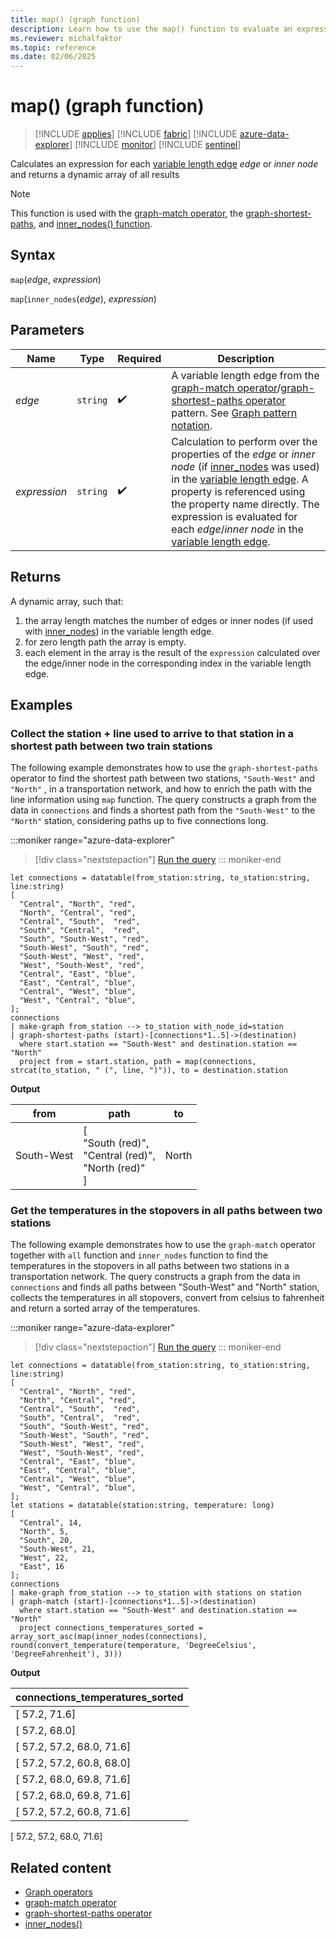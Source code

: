 ```yaml
---
title: map() (graph function)
description: Learn how to use the map() function to evaluate an expression over the elements of a variable length edge.
ms.reviewer: michalfaktor
ms.topic: reference
ms.date: 02/06/2025
---
```

# map() (graph function)

> [!INCLUDE [applies](../includes/applies-to-version/applies.md)] [!INCLUDE [fabric](../includes/applies-to-version/fabric.md)] [!INCLUDE [azure-data-explorer](../includes/applies-to-version/azure-data-explorer.md)] [!INCLUDE [monitor](../includes/applies-to-version/monitor.md)] [!INCLUDE [sentinel](../includes/applies-to-version/sentinel.md)]

Calculates an expression for each [variable length edge](./graph-match-operator.md#variable-length-edge) *edge* or *inner node* and returns a dynamic array of all results

> [!NOTE]
> This function is used with the [graph-match operator](graph-match-operator.md), the [graph-shortest-paths](graph-shortest-paths-operator.md), and [inner_nodes() function](inner_nodes-graph-function.md).

## Syntax

`map`(*edge*, *expression*)

`map`(`inner_nodes`(*edge*), *expression*)


## Parameters

| Name | Type | Required | Description |
|--|--|--|--|
| *edge* | `string` |  :heavy_check_mark: | A variable length edge from the [graph-match operator](graph-match-operator.md)/[graph-shortest-paths operator](graph-shortest-paths-operator.md) pattern. See [Graph pattern notation](./graph-match-operator.md#graph-pattern-notation).|
| *expression* | `string` |  :heavy_check_mark: | Calculation to perform over the properties of the *edge* or *inner node* (if [inner_nodes](inner-nodes.md) was used) in the [variable length edge](./graph-match-operator.md#variable-length-edge). A property is referenced using the property name directly. The expression is evaluated for each *edge*/*inner node* in the [variable length edge](./graph-match-operator.md#variable-length-edge). |


## Returns

A dynamic array, such that:

1. the array length matches the number of edges or inner nodes (if used with [inner_nodes](inner-nodes.md)) in the variable length edge.
2. for zero length path the array is empty.
3. each element in the array is the result of the `expression` calculated over the edge/inner node in the corresponding index in the variable length edge.

## Examples

### Collect the station + line used to arrive to that station in a shortest path between two train stations

The following example demonstrates how to use the `graph-shortest-paths` operator to find the shortest path between two stations, `"South-West"` and `"North"` , in a transportation network, and how to enrich the path with the line information using `map` function. The query constructs a graph from the data in `connections` and finds a shortest path from the `"South-West"` to the `"North"` station, considering paths up to five connections long.

:::moniker range="azure-data-explorer"
> [!div class="nextstepaction"]
> <a href="https://dataexplorer.azure.com/clusters/help/databases/Samples?query=H4sIAAAAAAAAA3VSvU7DMBDe8xQnTzGKIzGwgNIFsbIwMFRV5CamMSR2ZLvqwsNzcZJyJkVezt%2FP3dl3vQrQWGNUE7Q1HipoZcBz7FX%2B4exQe7wh8%2BiD0%2BZUQLAbqNdGLRcO2R4yAPasTHCyZwWwV%2BtCNwVOtayYyCtCVJH8a32z5yik9IoR3U06BuJd%2BZCmT%2FGr%2FD%2FBNkFivVGA9P8iZ%2FLYn9XCrhBREZaga%2BKZpYU31uzwBBmdYvYNg%2FxS4uTk2AGdIwixIzOEiw5dbWyrat1WC4juaBS%2Bw0FhUTHK0HnIkXeBiz0pdXdflg8Hsctb1GkT%2FRybvXTKKYiGcq1VVcmngTQtEFuim1cEE43OfmKt%2BAjcziRjAVNjiA5yzElTBcpcI0P%2B%2B1D8K8jZvKsYc8b5tMvTvm87%2BAFjHgo5FQMAAA%3D%3D" target="_blank">Run the query</a>
::: moniker-end

```kusto
let connections = datatable(from_station:string, to_station:string, line:string) 
[ 
  "Central", "North", "red",
  "North", "Central", "red", 
  "Central", "South",  "red", 
  "South", "Central",  "red", 
  "South", "South-West", "red", 
  "South-West", "South", "red", 
  "South-West", "West", "red", 
  "West", "South-West", "red", 
  "Central", "East", "blue", 
  "East", "Central", "blue", 
  "Central", "West", "blue",
  "West", "Central", "blue",
]; 
connections 
| make-graph from_station --> to_station with_node_id=station
| graph-shortest-paths (start)-[connections*1..5]->(destination)
  where start.station == "South-West" and destination.station == "North"
  project from = start.station, path = map(connections, strcat(to_station, " (", line, ")")), to = destination.station
```

**Output**

from|path|to|
|---|---|---|
South-West|[<br>  "South (red)",<br>  "Central (red)",<br>  "North (red)"<br>]|North|

### Get the temperatures in the stopovers in all paths between two stations

The following example demonstrates how to use the `graph-match` operator together with `all` function and `inner_nodes` function to find the temperatures in the stopovers in all paths between two stations in a transportation network. The query constructs a graph from the data in `connections` and finds all paths between "South-West" and "North" station, collects the temperatures in all stopovers, convert from celsius to fahrenheit and return a sorted array of the temperatures.

:::moniker range="azure-data-explorer"
> [!div class="nextstepaction"]
> <a href="https://dataexplorer.azure.com/clusters/help/databases/Samples?query=H4sIAAAAAAAAA3VTwU6DQBC98xWTXgoGGluth5r2UvXoxYOHpiFbGAsKu83sYmPixztQqIPUcJl9782bmZ2lQAeJ0RoTlxttYQmpcvztCvTfyJSx5RMzC%2Bso1%2FsQnBlARa6xPQTgbcADGK1RO1LFKITRsyGX1QFhOgpr8owIVUP%2BTX0xVSOUdIcJ3UW6CaJXtK5v38fP8v8EQ4Ne6oUCov9HdSJ3RYUt20FCJViBdsYnVhYepHrbe%2FAK3mS7mf4aBxvE8oCkXEW4gMJcXNr0treoeSivdnYdDu5pNpUtzmahmHV6xw168pV531CqD4z2pA4ZyHcGUbQSbwyOuct%2Bx2KgjdmhSY5K5ZIM6iHJBdFGVLmaTibzbbTyU24q101awG0dMySEJmHSlVkue%2FOA0imItJ7udClsdCDzzrXk%2FxOLy7WxZSWmvAxFpL6aY6xs4pfq4OecQ7E2XMUXBkEIZCqd1tgnsl4Y%2BiIOYfyAe0JcY2Hzyo7PwJPKCHWGuRuz2U0QBD8Qf0J75AMAAA%3D%3D" target="_blank">Run the query</a>
::: moniker-end

```kusto
let connections = datatable(from_station:string, to_station:string, line:string) 
[ 
  "Central", "North", "red",
  "North", "Central", "red", 
  "Central", "South",  "red", 
  "South", "Central",  "red", 
  "South", "South-West", "red", 
  "South-West", "South", "red", 
  "South-West", "West", "red", 
  "West", "South-West", "red", 
  "Central", "East", "blue", 
  "East", "Central", "blue", 
  "Central", "West", "blue",
  "West", "Central", "blue",
]; 
let stations = datatable(station:string, temperature: long) 
[ 
  "Central", 14,
  "North", 5,
  "South", 20,
  "South-West", 21,
  "West", 22,
  "East", 16
];
connections 
| make-graph from_station --> to_station with stations on station
| graph-match (start)-[connections*1..5]->(destination)
  where start.station == "South-West" and destination.station == "North"
  project connections_temperatures_sorted = array_sort_asc(map(inner_nodes(connections), round(convert_temperature(temperature, 'DegreeCelsius', 'DegreeFahrenheit'), 3)))
```

**Output**

connections_temperatures_sorted|
|---|
[  57.2,  71.6]|
[  57.2,  68.0]|
[  57.2,  57.2,  68.0,  71.6]|
[  57.2,  57.2,  60.8,  68.0]|
[  57.2,  68.0,  69.8,  71.6]|
[  57.2,  68.0,  69.8,  71.6]|
[  57.2,  57.2,  60.8,  71.6]|
[  57.2,  57.2,  68.0,  71.6]


## Related content

* [Graph operators](graph-operators.md)
* [graph-match operator](graph-match-operator.md)
* [graph-shortest-paths operator](graph-shortest-paths.md)
* [inner_nodes()](inner_nodes-graph-function.md)

